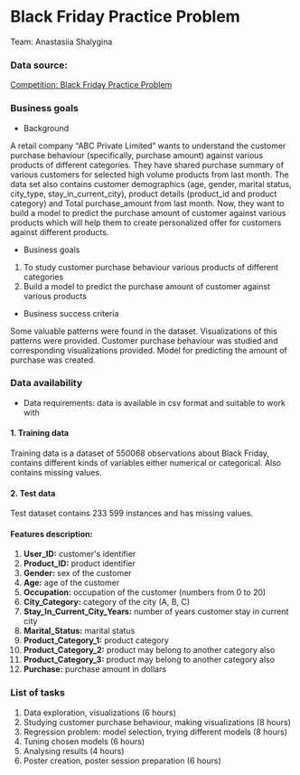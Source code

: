 # Black Friday Practice Problem

Team: Anastasiia Shalygina

### Data source:

[Competition: Black Friday Practice
Problem](https://datahack.analyticsvidhya.com/contest/black-friday/)

### Business goals

* Background 

A retail company “ABC Private Limited” wants to understand the
customer purchase behaviour (specifically, purchase amount) against various
products of different categories. They have shared purchase summary of various
customers for selected high volume products from last month. The data set also
contains customer demographics (age, gender, marital status, city_type,
stay_in_current_city), product details (product_id and product category) and
Total purchase_amount from last month. Now, they want to build a model to
predict the purchase amount of customer against various products which will help
them to create personalized offer for customers against different products.

* Business goals


1. To study customer purchase behaviour various products of
different categories
2. Build a model to predict the purchase amount of customer
against various products


* Business success criteria

Some valuable patterns
were found in the dataset. Visualizations of this patterns were provided.
Customer purchase behaviour was studied and corresponding visualizations
provided. Model for predicting the amount of purchase was created.

### Data availability

* Data requirements: data is available in csv format and suitable to work with

#### 1. Training data

Training data is a dataset of 550068 observations about Black Friday, contains
different kinds of variables either numerical or categorical. Also contains
missing values.


#### 2. Test data

Test dataset contains 233 599 instances and has missing values.


#### Features description:

1. **<font>User_ID:</font>** customer's identifier
2. **<font>Product_ID:</font>** product identifier
3. **<font>Gender:</font>** sex of the customer
4. **<font>Age:</font>** age of the customer
5. **<font>Occupation:</font>** occupation of the customer (numbers from 0 to 20)
6. **<font>City_Category:</font>** category of the city (A, B, C)
7. **<font>Stay_In_Current_City_Years:</font>** number of years customer stay in current city
8. **<font>Marital_Status:</font>** marital status
9. **<font>Product_Category_1:</font>** product category
10. **<font>Product_Category_2:</font>** product may belong to another category also
11. **<font>Product_Category_3:</font>** product may belong to another category also
12. **<font>Purchase:</font>** purchase amount in dollars

### List of tasks

1. Data exploration, visualizations (6 hours)
2. Studying customer purchase
behaviour, making visualizations (8 hours)
3. Regression problem: model
selection, trying different models (8 hours)
4. Tuning chosen models (6 hours)
5. Analysing results (4 hours)
6. Poster creation, poster session preparation (6
hours)
